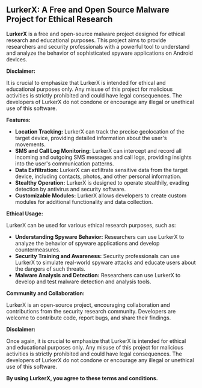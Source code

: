 ## LurkerX: A Free and Open Source Malware Project for Ethical Research

**LurkerX** is a free and open-source malware project designed for ethical research and educational purposes. This project aims to provide researchers and security professionals with a powerful tool to understand and analyze the behavior of sophisticated spyware applications on Android devices.

**Disclaimer:**

It is crucial to emphasize that LurkerX is intended for ethical and educational purposes only. Any misuse of this project for malicious activities is strictly prohibited and could have legal consequences. The developers of LurkerX do not condone or encourage any illegal or unethical use of this software.

**Features:**

* **Location Tracking:** LurkerX can track the precise geolocation of the target device, providing detailed information about the user's movements.
* **SMS and Call Log Monitoring:** LurkerX can intercept and record all incoming and outgoing SMS messages and call logs, providing insights into the user's communication patterns.
* **Data Exfiltration:** LurkerX can exfiltrate sensitive data from the target device, including contacts, photos, and other personal information.
* **Stealthy Operation:** LurkerX is designed to operate stealthily, evading detection by antivirus and security software.
* **Customizable Modules:** LurkerX allows developers to create custom modules for additional functionality and data collection.

**Ethical Usage:**

LurkerX can be used for various ethical research purposes, such as:

* **Understanding Spyware Behavior:** Researchers can use LurkerX to analyze the behavior of spyware applications and develop countermeasures.
* **Security Training and Awareness:** Security professionals can use LurkerX to simulate real-world spyware attacks and educate users about the dangers of such threats.
* **Malware Analysis and Detection:** Researchers can use LurkerX to develop and test malware detection and analysis tools.

**Community and Collaboration:**

LurkerX is an open-source project, encouraging collaboration and contributions from the security research community. Developers are welcome to contribute code, report bugs, and share their findings.

**Disclaimer:**

Once again, it is crucial to emphasize that LurkerX is intended for ethical and educational purposes only. Any misuse of this project for malicious activities is strictly prohibited and could have legal consequences. The developers of LurkerX do not condone or encourage any illegal or unethical use of this software.

**By using LurkerX, you agree to these terms and conditions.**
